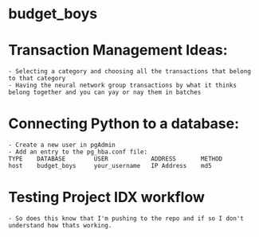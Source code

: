 # budget_boys

# Transaction Management Ideas:
    - Selecting a category and choosing all the transactions that belong to that category
    - Having the neural network group transactions by what it thinks belong together and you can yay or nay them in batches

# Connecting Python to a database:
    - Create a new user in pgAdmin
    - Add an entry to the pg_hba.conf file:
    TYPE    DATABASE        USER            ADDRESS       METHOD
    host    budget_boys     your_username   IP Address    md5

# Testing Project IDX workflow
    - So does this know that I'm pushing to the repo and if so I don't understand how thats working. 